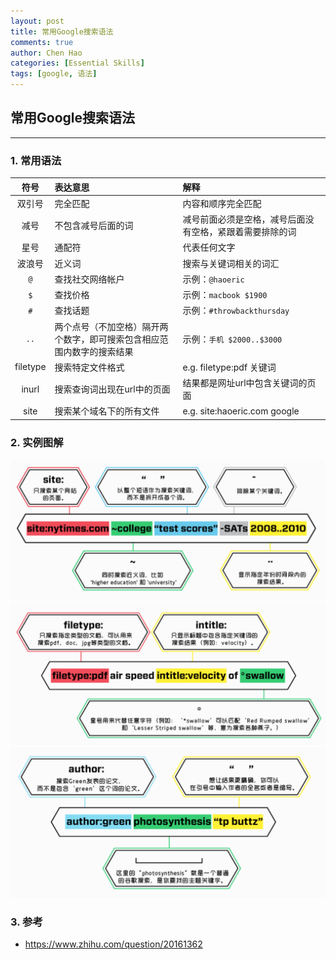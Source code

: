 ```yaml
---
layout: post
title: 常用Google搜索语法
comments: true
author: Chen Hao
categories: [Essential Skills]
tags: [google, 语法]
---
```


## 常用Google搜索语法
---

### 1. 常用语法

|符号|表达意思|解释|  
|:---:|:------|:---|
|双引号|完全匹配|内容和顺序完全匹配|  
|减号|不包含减号后面的词|减号前面必须是空格，减号后面没有空格，紧跟着需要排除的词|  
|星号|通配符|代表任何文字|  
|波浪号|近义词|搜索与关键词相关的词汇|
|`@`|查找社交网络帐户|示例：`@haoeric`|
|`$`|查找价格|示例：`macbook $1900`|
|`#`| 查找话题| 示例：`#throwbackthursday`|
|`..`| 两个点号（不加空格）隔开两个数字，即可搜索包含相应范围内数字的搜索结果|示例：`手机 $2000..$3000`|
|filetype|搜索特定文件格式|e.g. filetype:pdf 关键词|  
|inurl|搜索查询词出现在url中的页面|结果都是网址url中包含关键词的页面|   
|site|搜索某个域名下的所有文件|e.g. site:haoeric.com google|  


### 2. 实例图解

![](/images/google_grammar/1.png)
![](/images/google_grammar/2.png)
![](/images/google_grammar/3.png)



### 3. 参考

- https://www.zhihu.com/question/20161362